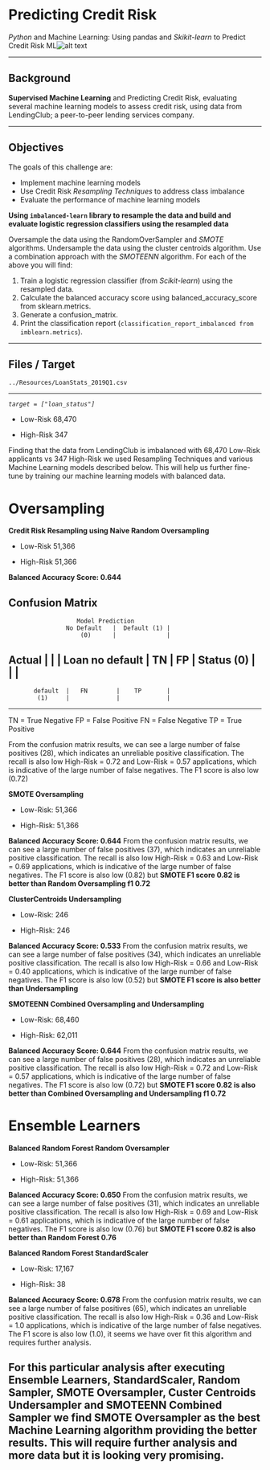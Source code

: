 # Predicting Credit Risk
*Python* and Machine Learning: Using pandas and *Skikit-learn* to Predict Credit Risk
ML![alt text](https://thumbs.dreamstime.com/b/machine-learning-vector-banner-word-line-icon-machine-learning-vector-banner-word-line-icon-vector-background-117806401.jpg)
***
## Background
**Supervised Machine Learning** and Predicting Credit Risk, evaluating several machine learning models to assess credit risk, using data from LendingClub; a peer-to-peer lending services company.
***
## Objectives
The goals of this challenge are:

- Implement machine learning models
- Use Credit Risk *Resampling Techniques* to address class imbalance
- Evaluate the performance of machine learning models

**Using `imbalanced-learn` library to resample the data and build and evaluate logistic regression classifiers using the resampled data**

Oversample the data using the RandomOverSampler and *SMOTE* algorithms.
Undersample the data using the cluster centroids algorithm.
Use a combination approach with the *SMOTEENN* algorithm.
For each of the above you will find:

1. Train a logistic regression classifier (from *Scikit-learn*) using the resampled data.
2. Calculate the balanced accuracy score using balanced_accuracy_score from sklearn.metrics.
3. Generate a confusion_matrix.
4. Print the classification report (`classification_report_imbalanced from imblearn.metrics`).
___
## Files / Target
`../Resources/LoanStats_2019Q1.csv`
___
*`target = ["loan_status"]`*
+ Low-Risk  68,470
- High-Risk    347

Finding that the data from LendingClub is imbalanced with 68,470 Low-Risk applicants vs 347 High-Risk we used Resampling Techniques and various Machine Learning models described below. This will help us further fine-tune by training our machine learning models with balanced data. 

# Oversampling
**Credit Risk Resampling using Naive Random Oversampling**
+ Low-Risk  51,366
- High-Risk 51,366

**Balanced Accuracy Score: 0.644**

## Confusion Matrix
                       Model Prediction 
                    No Default   |  Default (1) |
                        (0)      |              |
Actual              |             |             |
Loan    no default  |   TN        |    FP       |
Status      (0)     |             |             |
---
           default  |   FN        |    TP       |
            (1)     |             |             |
---
TN = True Negative
FP = False Positive
FN = False Negative
TP = True Positive

From the confusion matrix results, we can see a large number of false positives (28),  which indicates an unreliable positive classification. The recall is also low High-Risk = 0.72 and Low-Risk = 0.57 applications, which is indicative of the large number of false negatives. The F1 score is also low (0.72)

**SMOTE Oversampling**
+ Low-Risk:  51,366
- High-Risk: 51,366

**Balanced Accuracy Score: 0.644**
From the confusion matrix results, we can see a large number of false positives (37),  which indicates an unreliable positive classification. The recall is also low High-Risk = 0.63 and Low-Risk = 0.69 applications, which is indicative of the large number of false negatives. The F1 score is also low (0.82) but **SMOTE F1 score 0.82  is better than Random Oversampling f1 0.72**

**ClusterCentroids Undersampling**
+ Low-Risk:  246
- High-Risk: 246

**Balanced Accuracy Score: 0.533**
From the confusion matrix results, we can see a large number of false positives (34),  which indicates an unreliable positive classification. The recall is also low High-Risk = 0.66 and Low-Risk = 0.40 applications, which is indicative of the large number of false negatives. The F1 score is also low (0.52) but **SMOTE F1 score is also better than Undersampling**

**SMOTEENN Combined Oversampling and Undersampling**
+ Low-Risk:  68,460
- High-Risk: 62,011

**Balanced Accuracy Score: 0.644**
From the confusion matrix results, we can see a large number of false positives (28),  which indicates an unreliable positive classification. The recall is also low High-Risk = 0.72 and Low-Risk = 0.57 applications, which is indicative of the large number of false negatives. The F1 score is also low (0.72) but **SMOTE F1 score 0.82  is also better than Combined Oversampling and Undersampling f1 0.72**

# Ensemble Learners
**Balanced Random Forest Random Oversampler**
+ Low-Risk:  51,366
- High-Risk: 51,366

**Balanced Accuracy Score: 0.650**
From the confusion matrix results, we can see a large number of false positives (31),  which indicates an unreliable positive classification. The recall is also low High-Risk = 0.69 and Low-Risk = 0.61 applications, which is indicative of the large number of false negatives. The F1 score is also low (0.76) but  **SMOTE F1 score 0.82 is also better than Random Forest 0.76**

**Balanced Random Forest StandardScaler**
+ Low-Risk:  17,167
- High-Risk: 38

**Balanced Accuracy Score: 0.678**
From the confusion matrix results, we can see a large number of false positives (65),  which indicates an unreliable positive classification. The recall is also low High-Risk = 0.36 and Low-Risk = 1.0 applications, which is indicative of the large number of false negatives. The F1 score is also low (1.0), it seems we have over fit this algorithm and requires further analysis.

## For this particular analysis after executing Ensemble Learners, StandardScaler, Random Sampler, SMOTE Oversampler, Custer Centroids Undersampler and SMOTEENN Combined Sampler we find SMOTE Oversampler as the best Machine Learning algorithm providing the better results. This will require further analysis and more data but it is looking very promising. 



